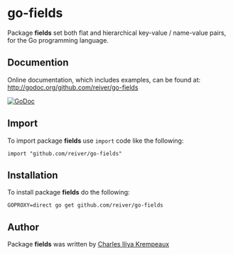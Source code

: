 # go-fields

Package **fields** set both flat and hierarchical key-value / name-value pairs, for the Go programming language.

## Documention

Online documentation, which includes examples, can be found at: http://godoc.org/github.com/reiver/go-fields

[![GoDoc](https://godoc.org/github.com/reiver/go-fields?status.svg)](https://godoc.org/github.com/reiver/go-fields)

## Import

To import package **fields** use `import` code like the following:
```
import "github.com/reiver/go-fields"
```

## Installation

To install package **fields** do the following:
```
GOPROXY=direct go get github.com/reiver/go-fields
```

## Author

Package **fields** was written by [Charles Iliya Krempeaux](http://reiver.link)
